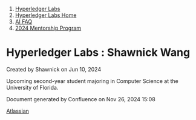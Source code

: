 1. [Hyperledger Labs](index.html)
2. [Hyperledger Labs Home](Hyperledger-Labs-Home_20283400.html)
3. [AI FAQ](AI-FAQ_20290949.html)
4. [2024 Mentorship Program](2024-Mentorship-Program_20291094.html)

# Hyperledger Labs : Shawnick Wang

Created by Shawnick on Jun 10, 2024

Upcoming second-year student majoring in Computer Science at the University of Florida.

Document generated by Confluence on Nov 26, 2024 15:08

[Atlassian](http://www.atlassian.com/)
